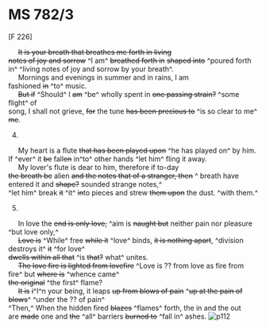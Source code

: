 # MS 782/3

[F 226]

&nbsp;&nbsp;&nbsp;&nbsp;&nbsp;~~It is your breath that breathes me forth in living \
notes of joy and sorrow~~ ^I am^ ~~breathed forth in~~ ~~shaped into~~ ^poured forth in^ ^living notes of joy and sorrow by your breath^.  \
&nbsp;&nbsp;&nbsp;&nbsp;&nbsp;Mornings and evenings in summer and in rains, I am \
fashioned ~~in~~ ^to^ music. \
&nbsp;&nbsp;&nbsp;&nbsp;&nbsp;~~But if~~ ^Should^ I ~~am~~ ^be^ wholly spent in ~~one passing strain?~~ ^some flight^ of \
song, I shall not grieve, ~~for~~ the tune ~~has been precious to~~ ^is so clear to me^ \
~~me~~.

4. 

&nbsp;&nbsp;&nbsp;&nbsp;&nbsp;My heart is a flute
~~that has been played upon~~ ^he has played on^ by him. \
If ^ever^ it ~~be~~ fall~~en~~ in^to^ other hands ^let him^  fling it away. \
&nbsp;&nbsp;&nbsp;&nbsp;&nbsp;My lover's flute is dear to him, therefore if to-day \
~~the breath be~~ alien ~~and the notes that of a stranger, then~~ ^ breath have entered it and ~~shape?~~ sounded strange notes,^ \
^let him^ break ~~it~~ ^it^ ~~in~~to pieces and strew ~~them upon~~ the dust. ^with them.^ 

5.
&nbsp;&nbsp;&nbsp;&nbsp;&nbsp;In love the ~~end is only love,~~ ^aim is ~~naught but~~ neither pain nor pleasure ^but love only,^ \
&nbsp;&nbsp;&nbsp;&nbsp;&nbsp;~~Love is~~ ^While^ free ~~while it~~ ^love^ binds, ~~it is nothing apart~~, ^division destroys it^ ~~it~~ ^for love^ \
~~dwells within all that~~ ^is ~~that?~~ what^
unites. \
&nbsp;&nbsp;&nbsp;&nbsp;&nbsp;~~The love fire is lighted from lovefire~~ ^Love is ?? from love as fire from fire^ but ~~where is~~ ^whence came^ \
~~the original~~ ^the first^ flame? \
&nbsp;&nbsp;&nbsp;&nbsp;&nbsp;~~It is~~ ~~i~~^I^n your being, it leaps ~~up from blows of pain~~ ^~~up at the pain of blows~~^ ^under the ?? of pain^ \
^Then,^ When the hidden fired ~~blazes~~ ^flames^ forth, the in and the out \
are ~~made~~ one and ~~the~~ ^all^ barriers ~~burned to~~ ^fall in^ ashes.
![p112](MS782_3-112.jpg)
